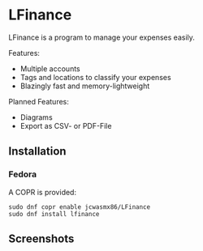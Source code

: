 # LFinance

LFinance is a program to manage your expenses easily.

Features:
- Multiple accounts
- Tags and locations to classify your expenses
- Blazingly fast and memory-lightweight

Planned Features:
- Diagrams
- Export as CSV- or PDF-File

## Installation

### Fedora

A COPR is provided:

```
sudo dnf copr enable jcwasmx86/LFinance 
sudo dnf install lfinance
```

## Screenshots

